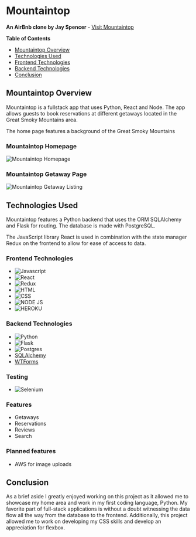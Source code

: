 # Mountaintop
**An AirBnb clone by Jay Spencer** - [Visit Mountaintop](https://mountain-top.herokuapp.com/)

**Table of Contents**
* [Mountaintop Overview](#mountaintop-overview)
* [Technologies Used](#technologies-used)
* [Frontend Technologies](#frontend-technologies)
* [Backend Technologies](#backend-technologies)
* [Conclusion](#conclusion)

## Mountaintop Overview
Mountaintop is a fullstack app that uses Python, React and Node. The app allows guests to book reservations at different getaways located in the Great Smoky Mountains area. 

The home page features a background of the Great Smoky Mountains

### Mountaintop Homepage
![Mountaintop Homepage](https://i.ibb.co/dftd3LT/screenshot-mountain-top-herokuapp-com-2022-01-18-12-47-38.png)

### Mountaintop Getaway Page
![Mountaintop Getaway Listing](https://i.ibb.co/Kx16WdK/screenshot-mountain-top-herokuapp-com-2022-01-18-12-52-17.png)



## Technologies Used
Mountaintop features a Python backend that uses the ORM SQLAlchemy and Flask for routing. The database is made with PostgreSQL. 

The JavaScript library React is used in combination with the state manager Redux on the frontend to allow for ease of access to data.


### Frontend Technologies
 * ![Javascript](https://img.shields.io/badge/JavaScript-F7DF1E?style=for-the-badge&logo=javascript&logoColor=black)
 * ![React](https://img.shields.io/badge/React-20232A?style=for-the-badge&logo=react&logoColor=61DAFB)
 * ![Redux](https://img.shields.io/badge/Redux-593D88?style=for-the-badge&logo=redux&logoColor=white)
 * ![HTML](https://img.shields.io/badge/HTML-239120?style=for-the-badge&logo=html5&logoColor=white)
 * ![CSS](https://img.shields.io/badge/CSS-239120?&style=for-the-badge&logo=css3&logoColor=white)
 * ![NODE JS](https://img.shields.io/badge/Node.js-43853D?style=for-the-badge&logo=node.js&logoColor=white)
 * ![HEROKU](https://img.shields.io/badge/Heroku-430098?style=for-the-badge&logo=heroku&logoColor=white)

### Backend Technologies
* ![Python](https://img.shields.io/badge/Python-14354C?style=for-the-badge&logo=python&logoColor=white)
* ![Flask](https://img.shields.io/badge/Flask-000000?style=for-the-badge&logo=flask&logoColor=white)
* ![Postgres](https://img.shields.io/badge/PostgreSQL-316192?style=for-the-badge&logo=postgresql&logoColor=white)
* [SQLAlchemy](https://docs.sqlalchemy.org/en/14/)
* [WTForms](https://wtforms.readthedocs.io/en/2.3.x/)

### Testing
* ![Selenium](https://img.shields.io/badge/Selenium-43B02A?style=for-the-badge&logo=Selenium&logoColor=white)

### Features
* Getaways
* Reservations
* Reviews
* Search

### Planned features
* AWS for image uploads


## Conclusion
As a brief aside I greatly enjoyed working on this project as it allowed me to showcase my home area and work in my first coding language, Python. My favorite part of full-stack applications is without a doubt witnessing the data flow all the way from the database to the frontend. Additionally, this project allowed me to work on developing my CSS skills and develop an appreciation for flexbox.  
